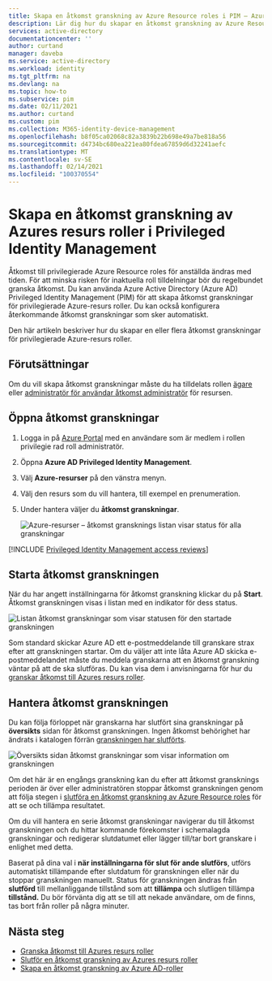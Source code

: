```yaml
---
title: Skapa en åtkomst granskning av Azure Resource roles i PIM – Azure AD | Microsoft Docs
description: Lär dig hur du skapar en åtkomst granskning av Azure Resource roles i Azure AD Privileged Identity Management (PIM).
services: active-directory
documentationcenter: ''
author: curtand
manager: daveba
ms.service: active-directory
ms.workload: identity
ms.tgt_pltfrm: na
ms.devlang: na
ms.topic: how-to
ms.subservice: pim
ms.date: 02/11/2021
ms.author: curtand
ms.custom: pim
ms.collection: M365-identity-device-management
ms.openlocfilehash: b8f05ca02068c82a3839b22b698e49a7be818a56
ms.sourcegitcommit: d4734bc680ea221ea80fdea67859d6d32241aefc
ms.translationtype: MT
ms.contentlocale: sv-SE
ms.lasthandoff: 02/14/2021
ms.locfileid: "100370554"
---
```

# <a name="create-an-access-review-of-azure-resource-roles-in-privileged-identity-management"></a>Skapa en åtkomst granskning av Azures resurs roller i Privileged Identity Management

Åtkomst till privilegierade Azure Resource roles för anställda ändras med tiden. För att minska risken för inaktuella roll tilldelningar bör du regelbundet granska åtkomst. Du kan använda Azure Active Directory (Azure AD) Privileged Identity Management (PIM) för att skapa åtkomst granskningar för privilegierade Azure-resurs roller. Du kan också konfigurera återkommande åtkomst granskningar som sker automatiskt.

Den här artikeln beskriver hur du skapar en eller flera åtkomst granskningar för privilegierade Azure-resurs roller.

## <a name="prerequisites"></a>Förutsättningar

 Om du vill skapa åtkomst granskningar måste du ha tilldelats rollen [ägare](../../role-based-access-control/built-in-roles.md#owner) eller [administratör för användar åtkomst administratör](../../role-based-access-control/built-in-roles.md#user-access-administrator) för resursen.

## <a name="open-access-reviews"></a>Öppna åtkomst granskningar

1. Logga in på [Azure Portal](https://portal.azure.com/) med en användare som är medlem i rollen privilegie rad roll administratör.

1. Öppna **Azure AD Privileged Identity Management**.

1. Välj **Azure-resurser** på den vänstra menyn.

1. Välj den resurs som du vill hantera, till exempel en prenumeration.

1. Under hantera väljer du **åtkomst granskningar**.

    ![Azure-resurser – åtkomst gransknings listan visar status för alla granskningar](./media/pim-resource-roles-start-access-review/access-reviews.png)

[!INCLUDE [Privileged Identity Management access reviews](../../../includes/active-directory-privileged-identity-management-access-reviews.md)]

## <a name="start-the-access-review"></a>Starta åtkomst granskningen

När du har angett inställningarna för åtkomst granskning klickar du på **Start**. Åtkomst granskningen visas i listan med en indikator för dess status.

![Listan åtkomst granskningar som visar statusen för den startade granskningen](./media/pim-resource-roles-start-access-review/access-reviews-list.png)

Som standard skickar Azure AD ett e-postmeddelande till granskare strax efter att granskningen startar. Om du väljer att inte låta Azure AD skicka e-postmeddelandet måste du meddela granskarna att en åtkomst granskning väntar på att de ska slutföras. Du kan visa dem i anvisningarna för hur du [granskar åtkomst till Azures resurs roller](pim-resource-roles-perform-access-review.md).

## <a name="manage-the-access-review"></a>Hantera åtkomst granskningen

Du kan följa förloppet när granskarna har slutfört sina granskningar på **översikts** sidan för åtkomst granskningen. Ingen åtkomst behörighet har ändrats i katalogen förrän [granskningen har slutförts](pim-resource-roles-complete-access-review.md).

![Översikts sidan åtkomst granskningar som visar information om granskningen](./media/pim-resource-roles-start-access-review/access-review-overview.png)

Om det här är en engångs granskning kan du efter att åtkomst gransknings perioden är över eller administratören stoppar åtkomst granskningen genom att följa stegen i [slutföra en åtkomst granskning av Azure Resource roles](pim-resource-roles-complete-access-review.md) för att se och tillämpa resultatet.  

Om du vill hantera en serie åtkomst granskningar navigerar du till åtkomst granskningen och du hittar kommande förekomster i schemalagda granskningar och redigerar slutdatumet eller lägger till/tar bort granskare i enlighet med detta.

Baserat på dina val i **när inställningarna för slut för ande slutförs**, utförs automatiskt tillämpande efter slutdatum för granskningen eller när du stoppar granskningen manuellt. Status för granskningen ändras från **slutförd** till mellanliggande tillstånd som att **tillämpa** och slutligen tillämpa **tillstånd.** Du bör förvänta dig att se till att nekade användare, om de finns, tas bort från roller på några minuter.

## <a name="next-steps"></a>Nästa steg

- [Granska åtkomst till Azures resurs roller](pim-resource-roles-perform-access-review.md)
- [Slutför en åtkomst granskning av Azures resurs roller](pim-resource-roles-complete-access-review.md)
- [Skapa en åtkomst granskning av Azure AD-roller](pim-how-to-start-security-review.md)
